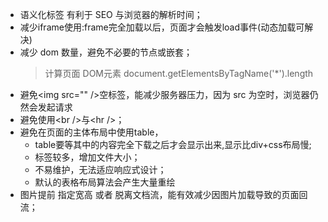* 语义化标签 有利于 SEO 与浏览器的解析时间；
* 减少iframe使用:frame完全加载以后，页面才会触发load事件(动态加载可解决)
* 减少 dom 数量，避免不必要的节点或嵌套；
  >计算页面 DOM元素 document.getElementsByTagName('*').length
* 避免\<img src="" />空标签，能减少服务器压力，因为 src 为空时，浏览器仍然会发起请求
* 避免使用\<br />与\<hr />；
* 避免在页面的主体布局中使用table，
  * table要等其中的内容完全下载之后才会显示出来,显示比div+css布局慢;
  * 标签较多，增加文件大小；
  * 不易维护，无法适应响应式设计；
  * 默认的表格布局算法会产生大量重绘
* 图片提前 指定宽高 或者 脱离文档流，能有效减少因图片加载导致的页面回流；
